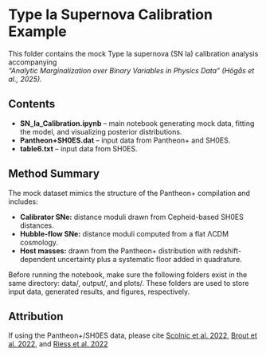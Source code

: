 # Type Ia Supernova Calibration Example

This folder contains the mock Type Ia supernova (SN Ia) calibration analysis accompanying  
*“Analytic Marginalization over Binary Variables in Physics Data” (Högås et al., 2025).*

## Contents
- **SN_Ia_Calibration.ipynb** – main notebook generating mock data, fitting the model, and visualizing posterior distributions.  
- **Pantheon+SH0ES.dat** – input data from Pantheon+ and SH0ES.  
- **table6.txt** – input data from SH0ES.

## Method Summary
The mock dataset mimics the structure of the Pantheon+ compilation and includes:
- **Calibrator SNe:** distance moduli drawn from Cepheid-based SH0ES distances.  
- **Hubble-flow SNe:** distance moduli computed from a flat ΛCDM cosmology.  
- **Host masses:** drawn from the Pantheon+ distribution with redshift-dependent uncertainty plus a systematic floor added in quadrature.

Before running the notebook, make sure the following folders exist in the same directory:
data/, output/, and plots/.
These folders are used to store input data, generated results, and figures, respectively.

## Attribution
If using the Pantheon+/SH0ES data, please cite [Scolnic et al. 2022](https://iopscience.iop.org/article/10.3847/1538-4357/ac8b7a), [Brout et al. 2022](https://iopscience.iop.org/article/10.3847/1538-4357/ac8e04), and [Riess et al. 2022](https://iopscience.iop.org/article/10.3847/2041-8213/ac5c5b)
